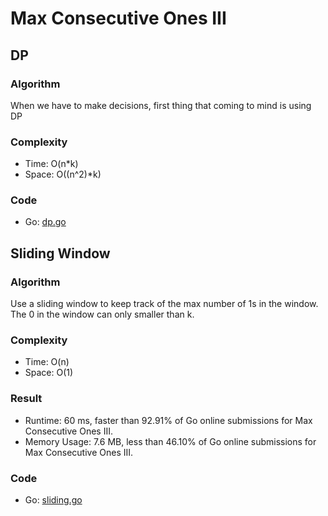 # Max Consecutive Ones III



## DP



### Algorithm

When we have to make decisions, first thing that coming to mind is using DP


### Complexity

- Time: O(n*k)
- Space: O((n^2)*k)


### Code

- Go: [dp.go](#dpgo)


## Sliding Window



### Algorithm

Use a sliding window to keep track of the max number of 1s in the window.
The 0 in the window can only smaller than k.


### Complexity

- Time: O(n)
- Space: O(1)


### Result

- Runtime: 60 ms, faster than 92.91% of Go online submissions for Max Consecutive Ones III.
- Memory Usage: 7.6 MB, less than 46.10% of Go online submissions for Max Consecutive Ones III.


### Code

- Go: [sliding.go](#slidinggo)

